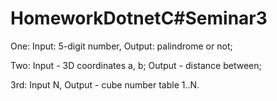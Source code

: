 # HomeworkDotnetC#Seminar3
One: Input: 5-digit number, Output: palindrome or not;

Two: Input - 3D coordinates a, b; Output - distance between;

3rd: Input N, Output - cube number table 1..N.
